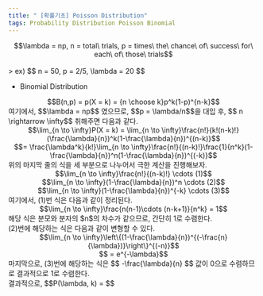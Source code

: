 ```yaml
---
title: " [확률기초] Poisson Distribution"
tags: Probability Distribution Poisson Binomial
---
```

<center>$$\lambda = np, n = total\ trials, p = times\ the\ chance\ of\ success\ for\ each\ of\ those\ trials$$</center><br>
> ex) $$ n = 50, p = 2/5, \lambda = 20 $$

* Binomial Distribution
<center>$$B(n,p) = p(X = k) = {n \choose k}p^k(1-p)^{n-k}$$</center>
여기에서, $$\lambda = np$$ 였으므로, $$p = \lambda/n$$을 대입 후, $$ n \rightarrow \infty$$ 취해주면 다음과 같다.<br>
<center>$$\lim_{n \to \infty}P(X = k) = \lim_{n \to \infty}\frac{n!}{k!(n-k)!}(\frac{\lambda}{n})^k(1-\frac{\lambda}{n})^{(n-k)}$$</center>
<center>$$= \frac{\lambda^k}{k!}\lim_{n \to \infty}\frac{n!}{(n-k)!}\frac{1}{n^k}(1-\frac{\lambda}{n})^n(1-\frac{\lambda}{n})^{(-k)}$$</center>
위의 마지막 줄의 식을 세 부분으로 나누어서 극한 계산을 진행해보자.
<center>$$\lim_{n \to \infty}\frac{n!}{(n-k)!} \cdots (1)$$</center>
<center>$$\lim_{n \to \infty}(1-\frac{\lambda}{n})^n \cdots (2)$$</center>
<center>$$\lim_{n \to \infty}(1-\frac{\lambda}{n})^{-k} \cdots (3)$$</center>
여기에서, (1)번 식은 다음과 같이 정리된다.
<center>$$\lim_{n \to \infty}\frac{n(n-1)\cdots (n-k+1)}{n^k} = 1$$</center>
해당 식은 분모와 분자의 $n$의 차수가 같으므로, 간단히 1로 수렴한다.<br>
(2)번에 해당하는 식은 다음과 같이 변형할 수 있다.
<center>$$\lim_{n \to \infty}\left\{(1-\frac{\lambda}{n})^{(-\frac{n}{\lambda})}\right\}^{(-n)}$$</center>
<center>$$ = e^{-\lambda}$$</center>
마지막으로, (3)번에 해당하는 식은 $$ -\frac{\lambda}{n} $$ 값이 0으로 수렴하므로 결과적으로 1로 수렴한다.<br>
결과적으로, $$P(\lambda, k) = $$
